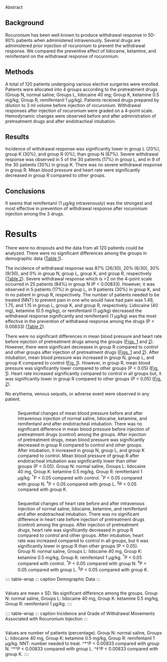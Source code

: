Abstract

## Background

Rocuronium has been well known to produce withdrawal response in 50-80%
patients when administered intravenously. Several drugs are administered
prior injection of rocuronium to prevent the withdrawal response. We
compared the preventive effect of lidocaine, ketamine, and remifentanil
on the withdrawal response of rocuronium.

## Methods

A total of 120 patients undergoing various elective surgeries were
enrolled. Patients were allocated into 4 groups according to the
pretreatment drugs (Group N, normal saline; Groups L, lidocaine 40 mg;
Group K, ketamine 0.5 mg/kg; Group R, remifentanil 1 µg/kg). Patients
received drugs prepared by dilution to 3 ml volume before injection of
rocuronium. Withdrawal responses after injection of rocuronium were
graded on a 4-point scale. Hemodynamic changes were observed before and
after administration of pretreatment drugs and after endotracheal
intubation.

## Results

Incidence of withdrawal response was significantly lower in group L
(20%), group K (30%), and group R (0%), than group N (87%). Severe
withdrawal response was observed in 5 of the 30 patients (17%) in group
L, and in 9 of the 30 patients (30%) in group K. There was no severe
withdrawal response in group R. Mean blood pressure and heart rate were
significantly decreased in group R compared to other groups.

## Conclusions

It seems that remifentanil (1 µg/kg intravenously) was the strongest and
most effective in prevention of withdrawal response after rocuronium
injection among the 3 drugs.

# Results

There were no dropouts and the data from all 120 patients could be
analyzed. There were no significant differences among the groups in
demographic data ([Table 1](#)).

The incidence of withdrawal response was 87% (26/30), 20% (6/30), 30%
(9/30), and 0% in group N, group L, group K, and group R, respectively
([Table 2](#)). Severe withdrawal response which is \>2 on the 4-point
scale occurred in 25 patients (84%) in group N (P \< 0.00833). However,
it was observed in 5 patients (17%) in group L, in 9 patients (30%) in
group K, and in no patient in group R, respectively. The number of
patients needed to be treated (NNT) to prevent pain in one who would
have had pain was 1.49, 1.75, and 1.15 in group L, group K, and group R,
respectively. Lidocaine (40 mg), ketamine (0.5 mg/kg), or remifentanil
(1 µg/kg) decreased the withdrawal response significantly and
remifentanil (1 µg/kg) was the most effective in the prevention of
withdrawal response among the drugs (P \< 0.00833) ([Table 2](#)).

There were no significant differences in mean blood pressure and heart
rate before injection of pretreatment drugs among the groups ([Figs.
1](#) and [2](#)). However, there were significant decreases in group R
compared to control and other groups after injection of pretreatment
drugs ([Figs. 1](#) and [2](#)). After intubation, mean blood pressure
was increased in group N, group L, and group K compared to control
([Fig. 1](#)). However, in group R, mean blood pressure was
significantly lower compared to other groups (P \< 0.05) ([Fig. 1](#)).
Heart rate increased significantly compared to control in all groups
but, it was significantly lower in group R compared to other groups (P
\< 0.05) ([Fig. 2](#)).

No erythema, venous sequels, or adverse event were observed in any
patient.

<figure>
<p><img src="" /></p>
<figcaption>Sequential changes of mean blood pressure before and after
intravenous injection of normal saline, lidocaine, ketamine, and
remifentanil and after endotracheal intubation. There was no significant
difference in mean blood pressure before injection of pretreatment drugs
(control) among the groups. After injection of pretreatment drugs, mean
blood pressure was significantly decreased in group R compared to
control and other groups. After intubation, it increased in group N,
group L, and group K compared to control. Mean blood pressure of group R
after endotracheal intubation was significantly lower than other groups
(P &lt; 0.05). Group N: normal saline, Groups L: lidocaine 40 mg, Group
K: ketamine 0.5 mg/kg, Group R: remifentanil 1 µg/kg. <sup>*</sup>P &lt;
0.05 compared with control. <sup>†</sup>P &lt; 0.05 compared with group
N. <sup>‡</sup>P &lt; 0.05 compared with group L. <sup>§</sup>P &lt;
0.05 compared with group K.</figcaption>
</figure>

<figure>
<p><img src="" /></p>
<figcaption>Sequential changes of heart rate before and after
intravenous injection of normal saline, lidocaine, ketamine, and
remifentanil and after endotracheal intubation. There was no significant
difference in heart rate before injection of pretreatment drugs
(control) among the groups. After injection of pretreatment drugs, heart
rate was significantly decreased in group R compared to control and
other groups. After intubation, heart rate was increased compared to
control in all groups, but it was significantly lower in group R than
other groups (P &lt; 0.05). Group N: normal saline, Groups L: lidocaine
40 mg, Group K: ketamine 0.5 mg/kg, Group R: remifentanil 1 µg/kg.
<sup>*</sup>P &lt; 0.05 compared with control. <sup>†</sup>P &lt; 0.05
compared with group N. <sup>‡</sup>P &lt; 0.05 compared with group L.
<sup>§</sup>P &lt; 0.05 compared with group K.</figcaption>
</figure>

:::: table-wrap
::: caption
Demographic Data
:::

![]()

Values are mean ± SD. No significant difference among the groups. Group
N: normal saline, Groups L: lidocaine 40 mg, Group K: ketamine 0.5
mg/kg, Group R: remifentanil 1 µg/kg.
::::

:::: table-wrap
::: caption
Incidence and Grade of Withdrawal Movements Associated with Rocuronium
Injection
:::

![]()

Values are number of patients (percentage). Group N: normal saline,
Groups L: lidocaine 40 mg, Group K: ketamine 0.5 mg/kg, Group R:
remifentanil 1 µg/kg. NNT: number needed to treat. ^\*^P \< 0.00833
compared with group N. ^†^P \< 0.00833 compared with group L. ^‡^P \<
0.00833 compared with group K.
::::
